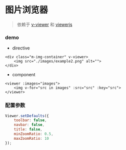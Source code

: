 # 图片浏览器

> 依赖于 [v-viewer](https://github.com/mirari/v-viewer#readme) 和 [viewerjs](https://github.com/fengyuanchen/viewerjs#getting-started)

### demo

* directive

```vue
<div class="m-img-container" v-viewer>
	<img src="./images/example2.png" alt="">
</div>
```

* component

```vue
<viewer :images="images">
	<img v-for="src in images" :src="src" :key="src">
</viewer>
```


### 配置参数

```js
Viewer.setDefaults({
	toolbar: false,
	navbar: false,
	title: false,
	minZoomRatio: 0.5,
	maxZoomRatio: 10
});
```
